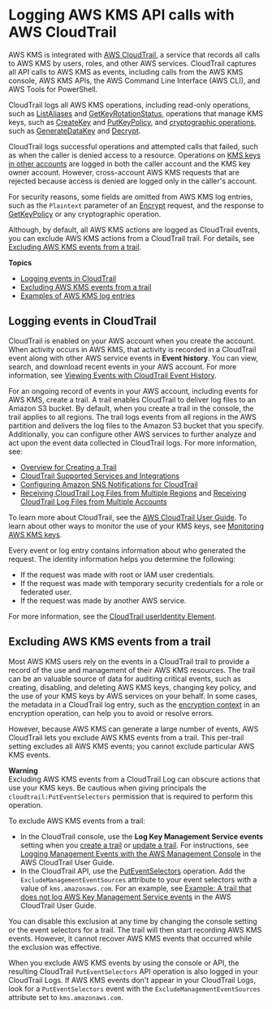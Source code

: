 # Logging AWS KMS API calls with AWS CloudTrail<a name="logging-using-cloudtrail"></a>

AWS KMS is integrated with [AWS CloudTrail](https://docs.aws.amazon.com/awscloudtrail/latest/userguide/), a service that records all calls to AWS KMS by users, roles, and other AWS services\. CloudTrail captures all API calls to AWS KMS as events, including calls from the AWS KMS console, AWS KMS APIs, the AWS Command Line Interface \(AWS CLI\), and AWS Tools for PowerShell\.

CloudTrail logs all AWS KMS operations, including read\-only operations, such as [ListAliases](https://docs.aws.amazon.com/kms/latest/APIReference/API_ListAliases.html) and [GetKeyRotationStatus](https://docs.aws.amazon.com/kms/latest/APIReference/API_GetKeyRotationStatus.html), operations that manage KMS keys, such as [CreateKey](https://docs.aws.amazon.com/kms/latest/APIReference/API_CreateKey.html) and [PutKeyPolicy](https://docs.aws.amazon.com/kms/latest/APIReference/API_PutKeyPolicy.html), and [cryptographic operations](concepts.md#cryptographic-operations), such as [GenerateDataKey](https://docs.aws.amazon.com/kms/latest/APIReference/API_GenerateDataKey.html) and [Decrypt](https://docs.aws.amazon.com/kms/latest/APIReference/API_Decrypt.html)\.

CloudTrail logs successful operations and attempted calls that failed, such as when the caller is denied access to a resource\. Operations on [KMS keys in other accounts](key-policy-modifying-external-accounts.md) are logged in both the caller account and the KMS key owner account\. However, cross\-account AWS KMS requests that are rejected because access is denied are logged only in the caller's account\.

For security reasons, some fields are omitted from AWS KMS log entries, such as the `Plaintext` parameter of an [Encrypt](https://docs.aws.amazon.com/kms/latest/APIReference/API_Encrypt.html) request, and the response to [GetKeyPolicy](https://docs.aws.amazon.com/kms/latest/APIReference/API_GetKeyPolicy.html) or any cryptographic operation\.

Although, by default, all AWS KMS actions are logged as CloudTrail events, you can exclude AWS KMS actions from a CloudTrail trail\. For details, see [Excluding AWS KMS events from a trail](#filtering-kms-events)\.

**Topics**
+ [Logging events in CloudTrail](#kms-info-in-cloudtrail)
+ [Excluding AWS KMS events from a trail](#filtering-kms-events)
+ [Examples of AWS KMS log entries](understanding-kms-entries.md)

## Logging events in CloudTrail<a name="kms-info-in-cloudtrail"></a>

CloudTrail is enabled on your AWS account when you create the account\. When activity occurs in AWS KMS, that activity is recorded in a CloudTrail event along with other AWS service events in **Event history**\. You can view, search, and download recent events in your AWS account\. For more information, see [Viewing Events with CloudTrail Event History](https://docs.aws.amazon.com/awscloudtrail/latest/userguide/view-cloudtrail-events.html)\. 

For an ongoing record of events in your AWS account, including events for AWS KMS, create a trail\. A trail enables CloudTrail to deliver log files to an Amazon S3 bucket\. By default, when you create a trail in the console, the trail applies to all regions\. The trail logs events from all regions in the AWS partition and delivers the log files to the Amazon S3 bucket that you specify\. Additionally, you can configure other AWS services to further analyze and act upon the event data collected in CloudTrail logs\. For more information, see:
+ [Overview for Creating a Trail](https://docs.aws.amazon.com/awscloudtrail/latest/userguide/cloudtrail-create-and-update-a-trail.html)
+ [CloudTrail Supported Services and Integrations](https://docs.aws.amazon.com/awscloudtrail/latest/userguide/cloudtrail-aws-service-specific-topics.html#cloudtrail-aws-service-specific-topics-integrations)
+ [Configuring Amazon SNS Notifications for CloudTrail](https://docs.aws.amazon.com/awscloudtrail/latest/userguide/getting_notifications_top_level.html)
+ [Receiving CloudTrail Log Files from Multiple Regions](https://docs.aws.amazon.com/awscloudtrail/latest/userguide/receive-cloudtrail-log-files-from-multiple-regions.html) and [Receiving CloudTrail Log Files from Multiple Accounts](https://docs.aws.amazon.com/awscloudtrail/latest/userguide/cloudtrail-receive-logs-from-multiple-accounts.html)

To learn more about CloudTrail, see the [AWS CloudTrail User Guide](https://docs.aws.amazon.com/awscloudtrail/latest/userguide/)\. To learn about other ways to monitor the use of your KMS keys, see [Monitoring AWS KMS keys](monitoring-overview.md)\.

Every event or log entry contains information about who generated the request\. The identity information helps you determine the following: 
+ If the request was made with root or IAM user credentials\.
+ If the request was made with temporary security credentials for a role or federated user\.
+ If the request was made by another AWS service\.

For more information, see the [CloudTrail userIdentity Element](https://docs.aws.amazon.com/awscloudtrail/latest/userguide/cloudtrail-event-reference-user-identity.html)\.

## Excluding AWS KMS events from a trail<a name="filtering-kms-events"></a>

Most AWS KMS users rely on the events in a CloudTrail trail to provide a record of the use and management of their AWS KMS resources\. The trail can be an valuable source of data for auditing critical events, such as creating, disabling, and deleting AWS KMS keys, changing key policy, and the use of your KMS keys by AWS services on your behalf\. In some cases, the metadata in a CloudTrail log entry, such as the [encryption context](concepts.md#encrypt_context) in an encryption operation, can help you to avoid or resolve errors\.

However, because AWS KMS can generate a large number of events, AWS CloudTrail lets you exclude AWS KMS events from a trail\. This per\-trail setting excludes all AWS KMS events; you cannot exclude particular AWS KMS events\.

**Warning**  
Excluding AWS KMS events from a CloudTrail Log can obscure actions that use your KMS keys\. Be cautious when giving principals the `cloudtrail:PutEventSelectors` permission that is required to perform this operation\.

To exclude AWS KMS events from a trail: 
+ In the CloudTrail console, use the **Log Key Management Service events** setting when you [create a trail](https://docs.aws.amazon.com/awscloudtrail/latest/userguide/cloudtrail-create-a-trail-using-the-console-first-time.html) or [update a trail](https://docs.aws.amazon.com/awscloudtrail/latest/userguide/cloudtrail-update-a-trail-console.html)\. For instructions, see [Logging Management Events with the AWS Management Console](https://docs.aws.amazon.com/awscloudtrail/latest/userguide/logging-management-and-data-events-with-cloudtrail.html) in the AWS CloudTrail User Guide\.
+ In the CloudTrail API, use the [PutEventSelectors](https://docs.aws.amazon.com/awscloudtrail/latest/APIReference/API_PutEventSelectors.html) operation\. Add the `ExcludeManagementEventSources` attribute to your event selectors with a value of `kms.amazonaws.com`\. For an example, see [Example: A trail that does not log AWS Key Management Service events](https://docs.aws.amazon.com/awscloudtrail/latest/userguide/cloudtrail-additional-cli-commands.html#configuring-event-selector-example-kms) in the AWS CloudTrail User Guide\.

You can disable this exclusion at any time by changing the console setting or the event selectors for a trail\. The trail will then start recording AWS KMS events\. However, it cannot recover AWS KMS events that occurred while the exclusion was effective\.

When you exclude AWS KMS events by using the console or API, the resulting CloudTrail `PutEventSelectors` API operation is also logged in your CloudTrail Logs\. If AWS KMS events don't appear in your CloudTrail Logs, look for a `PutEventSelectors` event with the `ExcludeManagementEventSources` attribute set to `kms.amazonaws.com`\.